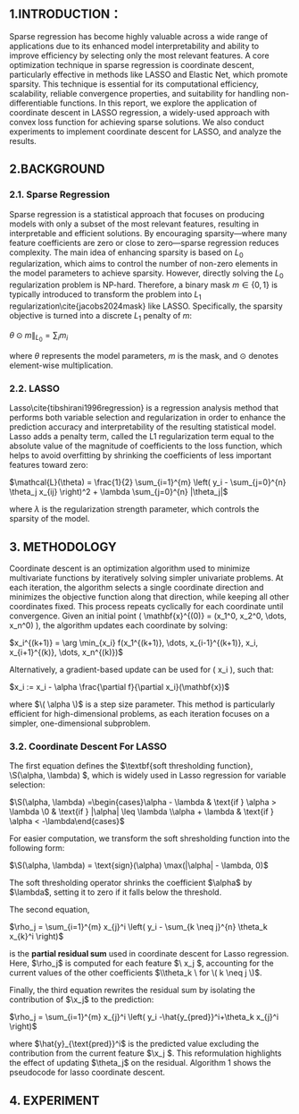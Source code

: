 ## 1.INTRODUCTION：  
Sparse regression has become highly valuable across a wide range of applications due to its enhanced model interpretability and ability
to improve efficiency by selecting only the most relevant features.
A core optimization technique in sparse regression is coordinate descent, particularly effective in methods like LASSO and Elastic Net,
which promote sparsity. This technique is essential for its computational efficiency, scalability, reliable convergence properties, and
suitability for handling non-differentiable functions. In this report,
we explore the application of coordinate descent in LASSO regression, a widely-used approach with convex loss function for achieving
sparse solutions. We also conduct experiments to implement coordinate descent for LASSO, and analyze the results.  

## 2.BACKGROUND  

### 2.1. Sparse Regression  
Sparse regression is a statistical approach that focuses on producing models with only a subset of the most relevant features, resulting in interpretable and efficient solutions. By encouraging sparsity—where many feature coefficients are zero or close to zero—sparse regression reduces complexity. The main idea of enhancing sparsity is based on $L_0$ regularization, which aims to control the number of non-zero elements in the model parameters to achieve sparsity. However, directly solving the $L_0$ regularization problem is NP-hard. Therefore, a binary mask $m \in \{0, 1\}$ is typically introduced to transform the problem into $L_1$ regularization\cite{jacobs2024mask} like LASSO. Specifically, the sparsity objective is turned into a discrete $L_1$ penalty of $m$:


$\theta \odot m \|_{L_0} = \sum_i m_i$

where $\theta$ represents the model parameters, $m$ is the mask, and $\odot$ denotes element-wise multiplication.

### 2.2. LASSO  
Lasso\cite{tibshirani1996regression} is a regression analysis method that performs both variable selection and regularization in order to enhance the prediction accuracy and interpretability of the resulting statistical model. Lasso adds a penalty term, called the L1 regularization term equal to the absolute value of the magnitude of coefficients to the loss function, which helps to avoid overfitting by shrinking the coefficients of less important features toward zero:


$\mathcal{L}(\theta) = \frac{1}{2} \sum_{i=1}^{m} \left( y_i - \sum_{j=0}^{n} \theta_j x_{ij} \right)^2 + \lambda \sum_{j=0}^{n} |\theta_j|\$


where $\lambda$ is the regularization strength parameter, which controls the sparsity of the model.


## 3. METHODOLOGY  
Coordinate descent is an optimization algorithm used to minimize multivariate functions by iteratively solving simpler univariate problems. At each iteration, the algorithm selects a single coordinate direction and minimizes the objective function along that direction, while keeping all other coordinates fixed. This process repeats cyclically for each coordinate until convergence. Given an initial point \( \mathbf{x}^{(0)} = (x_1^0, x_2^0, \dots, x_n^0) \), the algorithm updates each coordinate by solving:

$x_i^{(k+1)} = \arg \min_{x_i} f(x_1^{(k+1)}, \dots, x_{i-1}^{(k+1)}, x_i, x_{i+1}^{(k)}, \dots, x_n^{(k)})\$

Alternatively, a gradient-based update can be used for \( x_i \), such that:

$x_i := x_i - \alpha \frac{\partial f}{\partial x_i}(\mathbf{x})\$

where $\( \alpha \)$ is a step size parameter. This method is particularly efficient for high-dimensional problems, as each iteration focuses on a simpler, one-dimensional subproblem.

### 3.2. Coordinate Descent For LASSO
The first equation defines the $\textbf{soft thresholding function}, \S(\alpha, \lambda) \$, which is widely used in Lasso regression for variable selection:  

$\S(\alpha, \lambda) =\begin{cases}\alpha - \lambda & \text{if } \alpha > \lambda \\0 & \text{if } |\alpha| \leq \lambda \\\alpha + \lambda & \text{if } \alpha < -\lambda\end{cases}\$

For easier computation, we transform the soft shresholding function into the following form:


$\S(\alpha, \lambda) = \text{sign}(\alpha) \max(|\alpha| - \lambda, 0)\$

The soft thresholding operator shrinks the coefficient $\alpha\$ by $\lambda\$, setting it to zero if it falls below the threshold.

The second equation, 

$\rho_j = \sum_{i=1}^{m} x_{j}^i \left( y_i - \sum_{k \neq j}^{n} \theta_k x_{k}^i \right)\$

is the $\textbf{partial residual sum}$ used in coordinate descent for Lasso regression. Here, $\rho_j\$ is computed for each feature $\\ x_j \$, accounting for the current values of the other coefficients $\\theta_k \ for \( k \neq j \)$.

Finally, the third equation rewrites the residual sum by isolating the contribution of $\x_j\$ to the prediction:

$\rho_j = \sum_{i=1}^{m} x_{j}^i \left( y_i -\hat{y_{pred}}^i+\theta_k x_{j}^i \right)\$

where $\\hat{y}_{\text{pred}}^i\$ is the predicted value excluding the contribution from the current feature $\x_j \$. This reformulation highlights the effect of updating $\theta_j\$ on the residual. Algorithm 1 shows the pseudocode for lasso coordinate descent.


## 4. EXPERIMENT  










